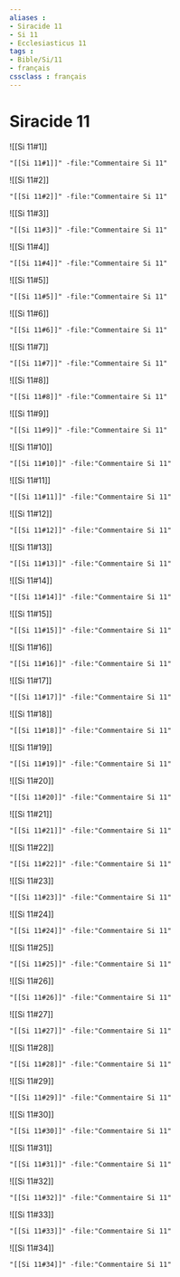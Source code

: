 ```yaml
---
aliases : 
- Siracide 11
- Si 11
- Ecclesiasticus 11
tags : 
- Bible/Si/11
- français
cssclass : français
---
```


# Siracide 11

![[Si 11#1]]

```query
"[[Si 11#1]]" -file:"Commentaire Si 11"
```

![[Si 11#2]]

```query
"[[Si 11#2]]" -file:"Commentaire Si 11"
```

![[Si 11#3]]

```query
"[[Si 11#3]]" -file:"Commentaire Si 11"
```

![[Si 11#4]]

```query
"[[Si 11#4]]" -file:"Commentaire Si 11"
```

![[Si 11#5]]

```query
"[[Si 11#5]]" -file:"Commentaire Si 11"
```

![[Si 11#6]]

```query
"[[Si 11#6]]" -file:"Commentaire Si 11"
```

![[Si 11#7]]

```query
"[[Si 11#7]]" -file:"Commentaire Si 11"
```

![[Si 11#8]]

```query
"[[Si 11#8]]" -file:"Commentaire Si 11"
```

![[Si 11#9]]

```query
"[[Si 11#9]]" -file:"Commentaire Si 11"
```

![[Si 11#10]]

```query
"[[Si 11#10]]" -file:"Commentaire Si 11"
```

![[Si 11#11]]

```query
"[[Si 11#11]]" -file:"Commentaire Si 11"
```

![[Si 11#12]]

```query
"[[Si 11#12]]" -file:"Commentaire Si 11"
```

![[Si 11#13]]

```query
"[[Si 11#13]]" -file:"Commentaire Si 11"
```

![[Si 11#14]]

```query
"[[Si 11#14]]" -file:"Commentaire Si 11"
```

![[Si 11#15]]

```query
"[[Si 11#15]]" -file:"Commentaire Si 11"
```

![[Si 11#16]]

```query
"[[Si 11#16]]" -file:"Commentaire Si 11"
```

![[Si 11#17]]

```query
"[[Si 11#17]]" -file:"Commentaire Si 11"
```

![[Si 11#18]]

```query
"[[Si 11#18]]" -file:"Commentaire Si 11"
```

![[Si 11#19]]

```query
"[[Si 11#19]]" -file:"Commentaire Si 11"
```

![[Si 11#20]]

```query
"[[Si 11#20]]" -file:"Commentaire Si 11"
```

![[Si 11#21]]

```query
"[[Si 11#21]]" -file:"Commentaire Si 11"
```

![[Si 11#22]]

```query
"[[Si 11#22]]" -file:"Commentaire Si 11"
```

![[Si 11#23]]

```query
"[[Si 11#23]]" -file:"Commentaire Si 11"
```

![[Si 11#24]]

```query
"[[Si 11#24]]" -file:"Commentaire Si 11"
```

![[Si 11#25]]

```query
"[[Si 11#25]]" -file:"Commentaire Si 11"
```

![[Si 11#26]]

```query
"[[Si 11#26]]" -file:"Commentaire Si 11"
```

![[Si 11#27]]

```query
"[[Si 11#27]]" -file:"Commentaire Si 11"
```

![[Si 11#28]]

```query
"[[Si 11#28]]" -file:"Commentaire Si 11"
```

![[Si 11#29]]

```query
"[[Si 11#29]]" -file:"Commentaire Si 11"
```

![[Si 11#30]]

```query
"[[Si 11#30]]" -file:"Commentaire Si 11"
```

![[Si 11#31]]

```query
"[[Si 11#31]]" -file:"Commentaire Si 11"
```

![[Si 11#32]]

```query
"[[Si 11#32]]" -file:"Commentaire Si 11"
```

![[Si 11#33]]

```query
"[[Si 11#33]]" -file:"Commentaire Si 11"
```

![[Si 11#34]]

```query
"[[Si 11#34]]" -file:"Commentaire Si 11"
```

